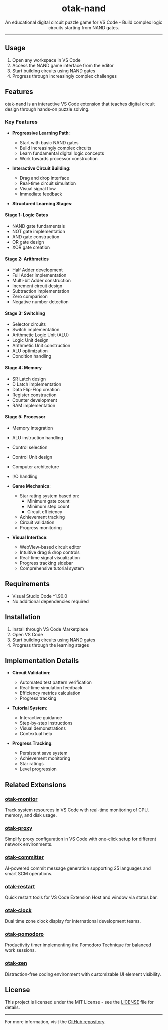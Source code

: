 <p align="center">
  <h1 align="center">otak-nand</h1>
  <p align="center">An educational digital circuit puzzle game for VS Code - Build complex logic circuits starting from NAND gates.</p>
</p>

---

## Usage

1. Open any workspace in VS Code
2. Access the NAND game interface from the editor
3. Start building circuits using NAND gates
4. Progress through increasingly complex challenges

## Features

otak-nand is an interactive VS Code extension that teaches digital circuit design through hands-on puzzle solving.

### Key Features

- **Progressive Learning Path**:
  - Start with basic NAND gates
  - Build increasingly complex circuits
  - Learn fundamental digital logic concepts
  - Work towards processor construction

- **Interactive Circuit Building**:
  - Drag and drop interface
  - Real-time circuit simulation
  - Visual signal flow
  - Immediate feedback

- **Structured Learning Stages**:

#### Stage 1: Logic Gates
- NAND gate fundamentals
- NOT gate implementation
- AND gate construction
- OR gate design
- XOR gate creation

#### Stage 2: Arithmetics
- Half Adder development
- Full Adder implementation
- Multi-bit Adder construction
- Increment circuit design
- Subtraction implementation
- Zero comparison
- Negative number detection

#### Stage 3: Switching
- Selector circuits
- Switch implementation
- Arithmetic Logic Unit (ALU)
- Logic Unit design
- Arithmetic Unit construction
- ALU optimization
- Condition handling

#### Stage 4: Memory
- SR Latch design
- D Latch implementation
- Data Flip-Flop creation
- Register construction
- Counter development
- RAM implementation

#### Stage 5: Processor
- Memory integration
- ALU instruction handling
- Control selection
- Control Unit design
- Computer architecture
- I/O handling

- **Game Mechanics**:
  - Star rating system based on:
    - Minimum gate count
    - Minimum step count
    - Circuit efficiency
  - Achievement tracking
  - Circuit validation
  - Progress monitoring

- **Visual Interface**:
  - WebView-based circuit editor
  - Intuitive drag & drop controls
  - Real-time signal visualization
  - Progress tracking sidebar
  - Comprehensive tutorial system

## Requirements

- Visual Studio Code ^1.90.0
- No additional dependencies required

## Installation

1. Install through VS Code Marketplace
2. Open VS Code
3. Start building circuits using NAND gates
4. Progress through the learning stages

## Implementation Details

- **Circuit Validation**:
  - Automated test pattern verification
  - Real-time simulation feedback
  - Efficiency metrics calculation
  - Progress tracking

- **Tutorial System**:
  - Interactive guidance
  - Step-by-step instructions
  - Visual demonstrations
  - Contextual help

- **Progress Tracking**:
  - Persistent save system
  - Achievement monitoring
  - Star ratings
  - Level progression

## Related Extensions

### [otak-monitor](https://marketplace.visualstudio.com/items?itemName=odangoo.otak-monitor)
Track system resources in VS Code with real-time monitoring of CPU, memory, and disk usage.

### [otak-proxy](https://marketplace.visualstudio.com/items?itemName=odangoo.otak-proxy)
Simplify proxy configuration in VS Code with one-click setup for different network environments.

### [otak-committer](https://marketplace.visualstudio.com/items?itemName=odangoo.otak-committer)
AI-powered commit message generation supporting 25 languages and smart SCM operations.

### [otak-restart](https://marketplace.visualstudio.com/items?itemName=odangoo.otak-restart)
Quick restart tools for VS Code Extension Host and window via status bar.

### [otak-clock](https://marketplace.visualstudio.com/items?itemName=odangoo.otak-clock)
Dual time zone clock display for international development teams.

### [otak-pomodoro](https://marketplace.visualstudio.com/items?itemName=odangoo.otak-pomodoro)
Productivity timer implementing the Pomodoro Technique for balanced work sessions.

### [otak-zen](https://marketplace.visualstudio.com/items?itemName=odangoo.otak-zen)
Distraction-free coding environment with customizable UI element visibility.

## License

This project is licensed under the MIT License - see the [LICENSE](LICENSE) file for details.

---

For more information, visit the [GitHub repository](https://github.com/tsuyoshi-otake/otak-nand).
